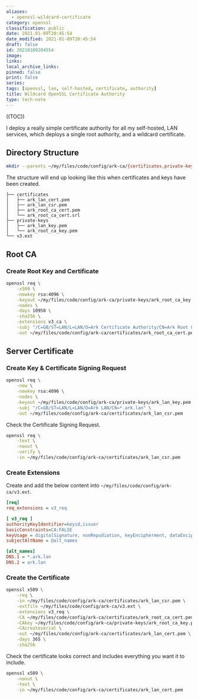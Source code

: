 ```yaml
---
aliases:
  - openssl-wildcard-certificate
category: openssl
classification: public
date: 2021-01-09T20:45:54
date_modified: 2021-01-09T20:45:54
draft: false
id: 20210109204554
image: 
links: 
local_archive_links: 
pinned: false
print: false
series: 
tags: [openssl, lan, self-hosted, certificate, authority]
title: Wildcard OpenSSL Certificate Authority
type: tech-note
---
```


((TOC))

I deploy a really simple certificate authority for all my self-hosted, LAN services, which deploys a single root authority, and a wildcard certificate.

## Directory Structure

```sh
mkdir --parents ~/my/files/code/config/ark-ca/{certificates,private-keys}
```

The structure will end up looking like this when certificates and keys have been created.

```text
├── certificates
│   ├── ark_lan_cert.pem
│   ├── ark_lan_csr.pem
│   ├── ark_root_ca_cert.pem
│   └── ark_root_ca_cert.srl
├── private-keys
│   ├── ark_lan_key.pem
│   └── ark_root_ca_key.pem
└── v3.ext
```

## Root CA

### Create Root Key and Certificate

```sh
openssl req \
    -x509 \
    -newkey rsa:4096 \
    -keyout ~/my/files/code/config/ark-ca/private-keys/ark_root_ca_key.pem \
    -nodes \
    -days 10950 \
    -sha256 \
    -extensions v3_ca \
    -subj "/C=GB/ST=LAN/L=LAN/O=Ark Certificate Authority/CN=Ark Root CA" \
    -out ~/my/files/code/config/ark-ca/certificates/ark_root_ca_cert.pem
```

## Server Certificate

### Create Key & Certificate Signing Request

```sh
openssl req \
    -new \
    -newkey rsa:4096 \
    -nodes \
    -keyout ~/my/files/code/config/ark-ca/private-keys/ark_lan_key.pem \
    -subj "/C=GB/ST=LAN/L=LAN/O=Ark LAN/CN=*.ark.lan" \
    -out ~/my/files/code/config/ark-ca/certificates/ark_lan_csr.pem
```

Check the Certificate Signing Request.

```sh
openssl req \
    -text \
    -noout \
    -verify \
    -in ~/my/files/code/config/ark-ca/certificates/ark_lan_csr.pem
```

### Create Extensions

Create and add the below content into `~/my/files/code/config/ark-ca/v3.ext`.

```ini
[req]
req_extensions = v3_req

[ v3_req ]
authorityKeyIdentifier=keyid,issuer
basicConstraints=CA:FALSE
keyUsage = digitalSignature, nonRepudiation, keyEncipherment, dataEncipherment
subjectAltName = @alt_names

[alt_names]
DNS.1 = *.ark.lan
DNS.2 = ark.lan

```

### Create the Certificate

```sh
openssl x509 \
    -req \
    -in ~/my/files/code/config/ark-ca/certificates/ark_lan_csr.pem \
    -extfile ~/my/files/code/config/ark-ca/v3.ext \
    -extensions v3_req \
    -CA ~/my/files/code/config/ark-ca/certificates/ark_root_ca_cert.pem \
    -CAkey ~/my/files/code/config/ark-ca/private-keys/ark_root_ca_key.pem \
    -CAcreateserial \
    -out ~/my/files/code/config/ark-ca/certificates/ark_lan_cert.pem \
    -days 365 \
    -sha256
```

Check the certificate looks correct and includes everything you want it to include.

```sh
openssl x509 \
    -noout \
    -text \
    -in ~/my/files/code/config/ark-ca/certificates/ark_lan_cert.pem
```

